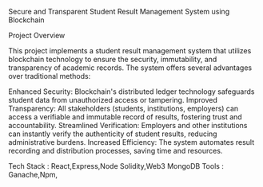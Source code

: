Secure and Transparent Student Result Management System using Blockchain

Project Overview

This project implements a student result management system that utilizes blockchain technology to ensure the security, immutability, and transparency of academic records. The system offers several advantages over traditional methods:

Enhanced Security: Blockchain's distributed ledger technology safeguards student data from unauthorized access or tampering.
Improved Transparency: All stakeholders (students, institutions, employers) can access a verifiable and immutable record of results, fostering trust and accountability.
Streamlined Verification: Employers and other institutions can instantly verify the authenticity of student results, reducing administrative burdens.
Increased Efficiency: The system automates result recording and distribution processes, saving time and resources.

Tech Stack :
React,Express,Node
Solidity,Web3
MongoDB
Tools : 
Ganache,Npm,
